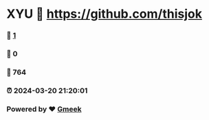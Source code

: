 # XYU :link: https://github.com/thisjok 
### :page_facing_up: [1](https://github.com/thisjok/tag.html) 
### :speech_balloon: 0 
### :hibiscus: 764 
### :alarm_clock: 2024-03-20 21:20:01 
### Powered by :heart: [Gmeek](https://github.com/Meekdai/Gmeek)
